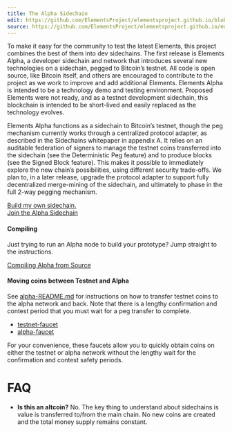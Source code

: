 ```yaml
---
title: The Alpha Sidechain
edit: https://github.com/ElementsProject/elementsproject.github.io/blob/master/source/sidechains/alpha/index.md
source: https://github.com/ElementsProject/elementsproject.github.io/edit/master/source/sidechains/alpha/index.md
---
```


To make it easy for the community to test the latest Elements, this project
combines the best of them into dev sidechains.  The first release is Elements
Alpha, a developer sidechain and network that introduces several new
technologies on a sidechain, pegged to Bitcoin’s testnet. All code is open
source, like Bitcoin itself, and others are encouraged to contribute to the
project as we work to improve and add additional Elements.  Elements Alpha is
intended to be a technology demo and testing environment.  Proposed Elements
were not ready, and as a testnet development sidechain, this blockchain is
intended to be short-lived and easily replaced as the technology evolves.

Elements Alpha functions as a sidechain to Bitcoin’s testnet, though the peg
mechanism currently works through a centralized protocol adapter, as described
in the Sidechains whitepaper in appendix A. It relies on an auditable federation
of signers to manage the testnet coins transferred into the sidechain (see the
Deterministic Peg feature) and to produce blocks (see the Signed Block feature).
This makes it possible to immediately explore the new chain’s possibilities,
using different security trade-offs. We plan to, in a later release, upgrade the
protocol adapter to support fully decentralized merge-mining of the sidechain,
and ultimately to phase in the full 2-way pegging  mechanism.

<div class="ui right huge fluid buttons">
<a href="/sidechains/creating-your-own.html" class="ui huge button">Build my own sidechain.</a>
<div class="or"></div>
<a href="/sidechains/alpha/getting-started.html" class="ui huge button primary">Join the Alpha Sidechain<i class="icon chevron right"></i></a>
</div>

<div style="clear: both;"></div>

#### Compiling
Just trying to run an Alpha node to build your prototype?  Jump straight to the
instructions.

<a href="/sidechains/alpha/building.html" class="ui button fluid floated primary">Compiling Alpha from Source<i class="icon chevron right"></i></a>

<div style="clear: both;"></div>

#### Moving coins between Testnet and Alpha
See [alpha-README.md](https://github.com/ElementsProject/elements/blob/alpha/alpha-README.md) for instructions on how to transfer testnet coins to the alpha network and back.  Note that there is a lengthy confirmation and contest period that you must wait for a peg transfer to complete.

* [testnet-faucet](https://testnet-faucet.elementsproject.org/)
* [alpha-faucet](https://alpha-faucet.elementsproject.org/)

For your convenience, these faucets allow you to quickly obtain coins on either the testnet or alpha network without the lengthy wait for the confirmation and contest safety periods.

# FAQ
* **Is this an altcoin?**   No.  The key thing to understand about sidechains is value is transferred to/from the main chain.  No new coins are created and the total money supply remains constant.

[elements-github]: https://github.com/ElementsProject/elements
[compiling]: /sidechains/alpha/compiling.html

